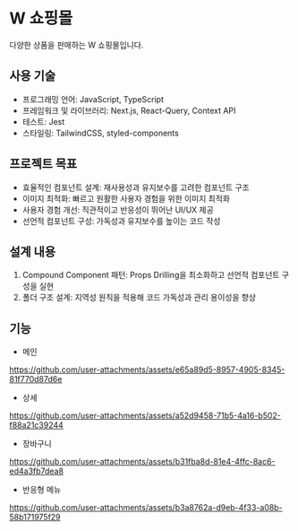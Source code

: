 # W 쇼핑몰

다양한 상품을 판매하는 W 쇼핑몰입니다.

## 사용 기술
- 프로그래밍 언어: JavaScript, TypeScript
- 프레임워크 및 라이브러리: Next.js, React-Query, Context API
- 테스트: Jest
- 스타일링: TailwindCSS, styled-components

## 프로젝트 목표
- 효율적인 컴포넌트 설계: 재사용성과 유지보수를 고려한 컴포넌트 구조
- 이미지 최적화: 빠르고 원활한 사용자 경험을 위한 이미지 최적화
- 사용자 경험 개선: 직관적이고 반응성이 뛰어난 UI/UX 제공
- 선언적 컴포넌트 구성: 가독성과 유지보수를 높이는 코드 작성

## 설계 내용
1. Compound Component 패턴: Props Drilling을 최소화하고 선언적 컴포넌트 구성을 실현
2. 폴더 구조 설계: 지역성 원칙을 적용해 코드 가독성과 관리 용이성을 향상


## 기능
- 메인

https://github.com/user-attachments/assets/e65a89d5-8957-4905-8345-81f770d87d6e

- 상세

https://github.com/user-attachments/assets/a52d9458-71b5-4a16-b502-f88a21c39244

- 장바구니
  
https://github.com/user-attachments/assets/b31fba8d-81e4-4ffc-8ac6-ed4a3fb7dea8

- 반응형 메뉴

https://github.com/user-attachments/assets/b3a8762a-d9eb-4f33-a08b-58b171975f29





